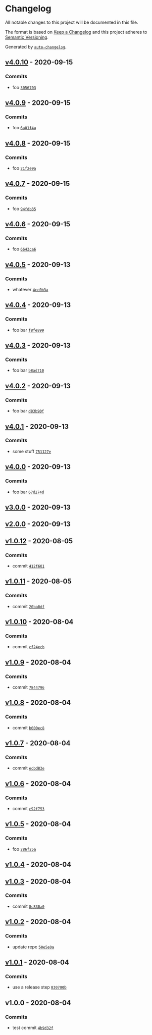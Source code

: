 # Changelog

All notable changes to this project will be documented in this file.

The format is based on [Keep a Changelog](https://keepachangelog.com/en/1.0.0/)
and this project adheres to [Semantic Versioning](https://semver.org/spec/v2.0.0.html).

Generated by [`auto-changelog`](https://github.com/CookPete/auto-changelog).

## [v4.0.10](https://github.com/ballpit/gh-release-test/compare/v4.0.9...v4.0.10) - 2020-09-15

### Commits

- foo [`3056703`](https://github.com/ballpit/gh-release-test/commit/3056703d1d664b068033de2cef7008849dbff8f6)

## [v4.0.9](https://github.com/ballpit/gh-release-test/compare/v4.0.8...v4.0.9) - 2020-09-15

### Commits

- foo [`6a01f4a`](https://github.com/ballpit/gh-release-test/commit/6a01f4a5e6a1066d664474985ef8152e9d823da5)

## [v4.0.8](https://github.com/ballpit/gh-release-test/compare/v4.0.7...v4.0.8) - 2020-09-15

### Commits

- foo [`21f2e9a`](https://github.com/ballpit/gh-release-test/commit/21f2e9ae77accb8ecff21ae89ac94394f1918915)

## [v4.0.7](https://github.com/ballpit/gh-release-test/compare/v4.0.6...v4.0.7) - 2020-09-15

### Commits

- foo [`94fdb35`](https://github.com/ballpit/gh-release-test/commit/94fdb35f1be2e55d697b6edf83ce204b57e62cc8)

## [v4.0.6](https://github.com/ballpit/gh-release-test/compare/v4.0.5...v4.0.6) - 2020-09-15

### Commits

- foo [`6643ca6`](https://github.com/ballpit/gh-release-test/commit/6643ca6ad153dfdbf45fe1f27c2f897592e38b1c)

## [v4.0.5](https://github.com/ballpit/gh-release-test/compare/v4.0.4...v4.0.5) - 2020-09-13

### Commits

- whatever [`4cc0b3a`](https://github.com/ballpit/gh-release-test/commit/4cc0b3ae8f328a0370f377f1fc12544d75e80501)

## [v4.0.4](https://github.com/ballpit/gh-release-test/compare/v4.0.3...v4.0.4) - 2020-09-13

### Commits

- foo bar [`f8fe899`](https://github.com/ballpit/gh-release-test/commit/f8fe899f4762bb1637f7ec3086274a39d68efa46)

## [v4.0.3](https://github.com/ballpit/gh-release-test/compare/v4.0.2...v4.0.3) - 2020-09-13

### Commits

- foo bar [`b8ad710`](https://github.com/ballpit/gh-release-test/commit/b8ad710cf07c92bb82c7c6baa66cba74658c2b97)

## [v4.0.2](https://github.com/ballpit/gh-release-test/compare/v4.0.1...v4.0.2) - 2020-09-13

### Commits

- foo bar [`d83b90f`](https://github.com/ballpit/gh-release-test/commit/d83b90fb99fde10dab5db5c199b5ef4bcdb024e9)

## [v4.0.1](https://github.com/ballpit/gh-release-test/compare/v4.0.0...v4.0.1) - 2020-09-13

### Commits

- some stuff [`751127e`](https://github.com/ballpit/gh-release-test/commit/751127ee4ba75c42515aae57a1eaed0924d9d66a)

## [v4.0.0](https://github.com/ballpit/gh-release-test/compare/v3.0.0...v4.0.0) - 2020-09-13

### Commits

- foo bar [`67d274d`](https://github.com/ballpit/gh-release-test/commit/67d274d4b822cd0e3ebcb3af4fb7c3da01295db4)

## [v3.0.0](https://github.com/ballpit/gh-release-test/compare/v2.0.0...v3.0.0) - 2020-09-13

## [v2.0.0](https://github.com/ballpit/gh-release-test/compare/v1.0.12...v2.0.0) - 2020-09-13

## [v1.0.12](https://github.com/ballpit/gh-release-test/compare/v1.0.11...v1.0.12) - 2020-08-05

### Commits

- commit [`412f601`](https://github.com/ballpit/gh-release-test/commit/412f60111c6964441ecb391554ed293a8177cac2)

## [v1.0.11](https://github.com/ballpit/gh-release-test/compare/v1.0.10...v1.0.11) - 2020-08-05

### Commits

- commit [`20ba0df`](https://github.com/ballpit/gh-release-test/commit/20ba0df11b5ed5c8c4ef891a0b346b1f2ba64962)

## [v1.0.10](https://github.com/ballpit/gh-release-test/compare/v1.0.9...v1.0.10) - 2020-08-04

### Commits

- commit [`cf24ecb`](https://github.com/ballpit/gh-release-test/commit/cf24ecba2bfa5b0cad079d3b3b695e10b8317f0d)

## [v1.0.9](https://github.com/ballpit/gh-release-test/compare/v1.0.8...v1.0.9) - 2020-08-04

### Commits

- commit [`7844796`](https://github.com/ballpit/gh-release-test/commit/7844796e06e56662373a9bec24a341f5768e716c)

## [v1.0.8](https://github.com/ballpit/gh-release-test/compare/v1.0.7...v1.0.8) - 2020-08-04

### Commits

- commit [`b600ec8`](https://github.com/ballpit/gh-release-test/commit/b600ec8b91a7d985ec5983fd27ea74c6ef2d8432)

## [v1.0.7](https://github.com/ballpit/gh-release-test/compare/v1.0.6...v1.0.7) - 2020-08-04

### Commits

- commit [`ecbd83e`](https://github.com/ballpit/gh-release-test/commit/ecbd83e7f985b195a86d78f4afc9a98a6861a14e)

## [v1.0.6](https://github.com/ballpit/gh-release-test/compare/v1.0.5...v1.0.6) - 2020-08-04

### Commits

- commit [`c92f753`](https://github.com/ballpit/gh-release-test/commit/c92f7538dd103de05af3c69e4af99e838ac16d7a)

## [v1.0.5](https://github.com/ballpit/gh-release-test/compare/v1.0.4...v1.0.5) - 2020-08-04

### Commits

- foo [`286f25a`](https://github.com/ballpit/gh-release-test/commit/286f25a7dc90e406d0c2268d2714807d8fb5528b)

## [v1.0.4](https://github.com/ballpit/gh-release-test/compare/v1.0.3...v1.0.4) - 2020-08-04

## [v1.0.3](https://github.com/ballpit/gh-release-test/compare/v1.0.2...v1.0.3) - 2020-08-04

### Commits

- commit [`8c830a0`](https://github.com/ballpit/gh-release-test/commit/8c830a00bb1c1059d181a59547f50e1325d16478)

## [v1.0.2](https://github.com/ballpit/gh-release-test/compare/v1.0.1...v1.0.2) - 2020-08-04

### Commits

- update repo [`50e5e0a`](https://github.com/ballpit/gh-release-test/commit/50e5e0a99bd1d8a9b0d4c3c7ec3fab7e53602a3c)

## [v1.0.1](https://github.com/ballpit/gh-release-test/compare/v1.0.0...v1.0.1) - 2020-08-04

### Commits

- use a release step [`830700b`](https://github.com/ballpit/gh-release-test/commit/830700b4ad168e2092959bf593ca3e27a35a0a14)

## v1.0.0 - 2020-08-04

### Commits

- test commit [`4b9d32f`](https://github.com/ballpit/gh-release-test/commit/4b9d32f7b988e94714246dd70d43146fcc90b65a)
